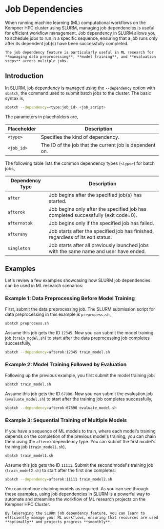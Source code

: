 # Job Dependencies

When running machine learning (ML) computational workflows on the Kempner HPC cluster using SLURM, managing job dependencies is useful for efficient workflow management. Job dependency in SLURM allows you to schedule jobs to run in a specific sequence, ensuring that a job runs only after its dependent job(s) have been successfully completed.

```{note}
The job dependency feature is particularly useful in ML research for **managing data preprocessing**, **model training**, and **evaluation steps** across multiple jobs.
```

## Introduction

In SLURM, job dependency is managed using the `--dependency` option with `sbatch`, the command used to submit batch jobs to the cluster. The basic syntax is,

```bash
sbatch --dependency=<type:job_id> <job_script>
```

The parameters in placeholders are, 

| Placeholder | Description                               |
|-------------|-------------------------------------------|
| `<type>`    | Specifies the kind of dependency.        |
| `<job_id>`  | The ID of the job that the current job is dependent on. |

The following table lists the common dependency types (`<type>`) for batch jobs,

| Dependency Type | Description                                                                       |
|-----------------|-----------------------------------------------------------------------------------|
| `after`     | Job begins after the specified job(s) has started.             |
| `afterok`   | Job begins only after the specified job has completed successfully (exit code=0).        |
| `afternotok`| Job begins only if the specified job has failed.                              |
| `afterany`  | Job starts after the specified job has finished, regardless of its exit status. |
| `singleton`  | Job starts after all previously launched jobs with the same name and user have ended. |


## Examples
Let's review a few examples showcasing how SLURM job dependencies can be used in ML research scenarios:

### Example 1: Data Preprocessing Before Model Training
First, submit the data preprocessing job. The SLURM submission script for data preprocessing in this example is `preprocess.sh`,

```bash
sbatch preprocess.sh
```

Assume this job gets the ID `12345`. Now you can submit the model training job (`train_model.sh`) to start after the data preprocessing job completes successfully,


```bash
sbatch --dependency=afterok:12345 train_model.sh
```

### Example 2: Model Training Followed by Evaluation

Following up the previous example, you first submit the model training job:


```bash
sbatch train_model.sh
```

Assume this job gets the ID `67890`. Now you can submit the evaluation job (`evaluate_model.sh`) to start after the training job completes successfully,

```bash
sbatch --dependency=afterok:67890 evaluate_model.sh
```

### Example 3: Sequential Training of Multiple Models

If you have a sequence of ML models to train, where each model's training depends on the completion of the previous model's training, you can chain them using the `afterok` dependency type. You can submit the first model's training job (`train_model1.sh`), 

```bash
sbatch train_model1.sh
```

Assume this job gets the ID `11111`. Submit the second model's training job (`train_model2.sh`) to start after the first one completes:

```bash
sbatch --dependency=afterok:11111 train_model2.sh
```

You can continue chaining models as required. As you can see through these examples, using job dependencies in SLURM is a powerful way to automate and streamline the workflow of ML research projects on the Kempner HPC Cluster. 


```{note}
By leveraging the SLURM job dependency feature, you can learn to efficiently manage your ML workflows, ensuring that resources are used **optimally** and projects progress **smoothly**.
```